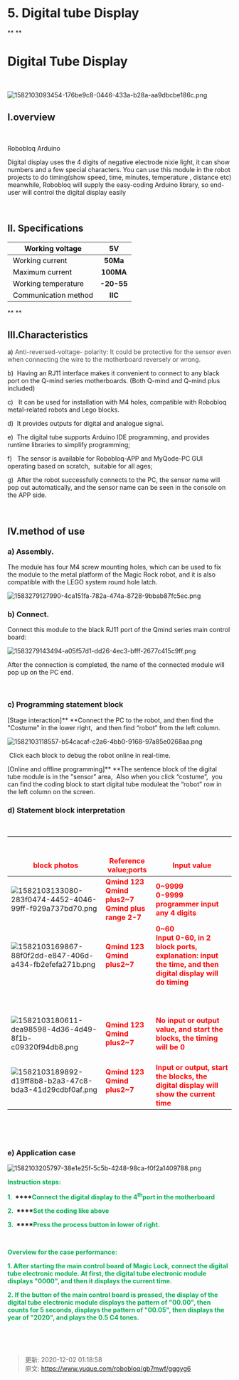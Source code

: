 # 5. Digital tube Display 

** **

# Digital Tube Display
 

![1582103093454-176be9c8-0446-433a-b28a-aa9dbcbe186c.png](./img/mDQtvkTWciScfznU/1582103093454-176be9c8-0446-433a-b28a-aa9dbcbe186c-821643.png)

## Ⅰ.overview
**<font style="color:red;"> </font>**

Robobloq Arduino 

Digital display uses the 4 digits of negative electrode nixie light, it can show numbers and a few special characters. You can use this module in the robot projects to do timing(show speed, time, minutes, temperature , distance etc) meanwhile, Robobloq will supply the easy-coding Arduino library, so end-user will control the digital display easily 

 

## Ⅱ. Specifications
|  Wo<font style="color:black;">rking voltage</font> | **5V** |
| --- | :---: |
| <font style="color:black;"> Working current </font> | **50Ma** |
| <font style="color:black;"> Maximum current </font> | **100MA** |
| <font style="color:black;"> Working temperature </font> | **-20-55** |
| <font style="color:black;"> Communication method </font> | **IIC** |


** **

## Ⅲ.Characteristics
a) <font style="color:#4E4E4E;">Anti-reversed-voltage- polarity: </font><font style="color:#4E4E4E;">It could be protective for the sensor even when connecting the wire to the motherboard reversely or wrong.</font>

b)  Having an RJ11 interface makes it convenient to connect to any black port on the Q-mind series motherboards. (Both Q-mind and Q-mind plus included)

c)   It can be used for installation with M4 holes, compatible with Robobloq metal-related robots and Lego blocks.

d)  It provides outputs for digital and analogue signal.

e)  The digital tube supports Arduino IDE programming, and provides runtime libraries to simplify programming;

f)   The sensor is available for Robobloq-APP and MyQode-PC GUI operating based on scratch,  suitable for all ages;

g)  After the robot successfully connects to the PC, the sensor name will pop out automatically, and the sensor name can be seen in the console on the APP side.

 

## Ⅳ.method of use 
### a) Assembly.     
The module has four M4 screw mounting holes, which can be used to fix the module to the metal platform of the Magic Rock robot, and it is also compatible with the LEGO system round hole latch.

![1583279127990-4ca151fa-782a-474a-8728-9bbab87fc5ec.png](./img/mDQtvkTWciScfznU/1583279127990-4ca151fa-782a-474a-8728-9bbab87fc5ec-709532.png)**<font style="color:red;"></font>**

### b) Connect.     
Connect this module to the black RJ11 port of the Qmind series main control board:



![1583279143494-a05f57d1-dd26-4ec3-bfff-2677c415c9ff.png](./img/mDQtvkTWciScfznU/1583279143494-a05f57d1-dd26-4ec3-bfff-2677c415c9ff-799247.png)

After the connection is completed, the name of the connected module will pop up on the PC end.

 

### c) Programming statement block     
[Stage interaction]** **Connect the PC to the robot, and then find the "Costume" in the lower right,  and then find “robot” from the left column.

![1582103118557-b54cacaf-c2a6-4bb0-9168-97a85e0268aa.png](./img/mDQtvkTWciScfznU/1582103118557-b54cacaf-c2a6-4bb0-9168-97a85e0268aa-220650.png)

 Click each block to debug the robot online in real-time.

[Online and offline programming]** **The sentence block of the digital tube module is in the "sensor" area,  Also when you click “costume”,  you can find the coding block to start digital tube moduleat the “robot” row in the left column on the screen.

### d) Statement block interpretation     
 

| **<font style="color:red;"></font>**<br/>**<font style="color:red;"></font>**<br/>**<font style="color:red;"> block photos </font>** | **<font style="color:red;"> </font>**<br/>**<font style="color:red;"> </font>**<br/>**<font style="color:red;">Reference value;ports </font>** | **<font style="color:red;"> </font>**<br/>**<font style="color:red;"> </font>**<br/>**<font style="color:red;">Input value</font>** |
| --- | --- | --- |
| ![1582103133080-283f0474-4452-4046-99ff-f929a737bd70.png](./img/mDQtvkTWciScfznU/1582103133080-283f0474-4452-4046-99ff-f929a737bd70-456191.png) | **<font style="color:red;">Qmind 123</font>**<br/>**<font style="color:red;">Qmind plus2~7</font>**<br/>**<font style="color:red;">Qmind plus range 2-7</font>** | **<font style="color:red;">0~9999</font>**<br/>**<font style="color:red;">0-9999    programmer input any 4 digits </font>** |
| ![1582103169867-88f0f2dd-e847-406d-a434-fb2efefa271b.png](./img/mDQtvkTWciScfznU/1582103169867-88f0f2dd-e847-406d-a434-fb2efefa271b-892553.png) | **<font style="color:red;">Qmind 123</font>**<br/>**<font style="color:red;">Qmind plus2~7</font>** | **<font style="color:red;">0~60</font>**<br/>**<font style="color:red;">Input 0-60, in 2 block ports, explanation: input   the time, and then digital display will do timing </font>** |
|  <br/><br/>**<font style="color:red;"> </font>**![1582103180611-dea98598-4d36-4d49-8f1b-c09320f94db8.png](./img/mDQtvkTWciScfznU/1582103180611-dea98598-4d36-4d49-8f1b-c09320f94db8-508661.png) | **<font style="color:red;"> </font>**<br/>**<font style="color:red;"> </font>**<br/>**<font style="color:red;"> </font>**<br/>**<font style="color:red;">Qmind 123</font>**<br/>**<font style="color:red;">Qmind plus2~7</font>** | **<font style="color:red;"> </font>**<br/>**<font style="color:red;"> </font>**<br/>**<font style="color:red;"> </font>**<br/>**<font style="color:red;">No input or output value, and start the   blocks, the timing will be 0</font>** |
| ![1582103189892-d19ff8b8-b2a3-47c8-bda3-41d29cdbf0af.png](./img/mDQtvkTWciScfznU/1582103189892-d19ff8b8-b2a3-47c8-bda3-41d29cdbf0af-498026.png) | **<font style="color:red;">Qmind 123</font>**<br/>**<font style="color:red;">Qmind plus2~7</font>** | **<font style="color:red;"> </font>**<br/>**<font style="color:red;">Input or output, start the blocks, the   digital display will show the current time </font>** |


**<font style="color:red;"> </font>**

**<font style="color:red;"> </font>**

### e) Application case     
![1582103205797-38e1e25f-5c5b-4248-98ca-f0f2a1409788.png](./img/mDQtvkTWciScfznU/1582103205797-38e1e25f-5c5b-4248-98ca-f0f2a1409788-078599.png)



**<font style="color:#00B050;">Instruction steps:</font>**

**<font style="color:#00B050;">1.  </font>****<font style="color:#00B050;">Connect the digital display to the 4</font>**<sup>**<font style="color:#00B050;">th</font>**</sup>**<font style="color:#00B050;">port in the motherboard</font>**

**<font style="color:#00B050;">2.  </font>****<font style="color:#00B050;">Set the coding like above </font>**

**<font style="color:#00B050;">3.  </font>****<font style="color:#00B050;">Press the process button in lower of right.</font>**

 

**<font style="color:#00B050;">Overview for the case performance:</font>**

**<font style="color:#00B050;">1. After starting the main control board of Magic Lock, connect the digital tube electronic module. At first, the digital tube electronic module displays "0000", and then it displays the current time.</font>**

**<font style="color:#00B050;">2. If the button of the main control board is pressed, the display of the digital tube electronic module displays the pattern of "00.00", then counts for 5 seconds, displays the pattern of "00.05", then displays the year of "2020", and plays the 0.5 C4 tones.</font>**

**<font style="color:#A8D08D;"> </font>**

**<font style="color:red;"> </font>**





> 更新: 2020-12-02 01:18:58  
> 原文: <https://www.yuque.com/robobloq/gb7mwf/gggyg6>